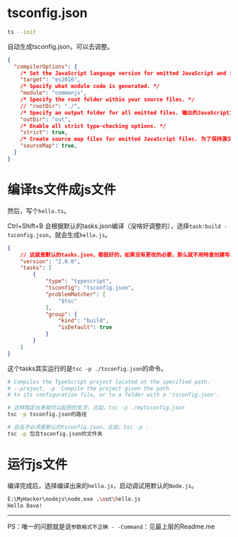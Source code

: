 # tsconfig.json
```bash
ts --init
```
自动生成tsconfig.json，可以去调整。

```json
{
  "compilerOptions": {
    /* Set the JavaScript language version for emitted JavaScript and include compatible library declarations. */
    "target": "es2016",
    /* Specify what module code is generated. */
    "module": "commonjs",
    /* Specify the root folder within your source files. */
    // "rootDir": "./",
    /* Specify an output folder for all emitted files. 输出的JavaScript文件所在的文件夹 */
    "outDir": "out",
    /* Enable all strict type-checking options. */
    "strict": true,
    /* Create source map files for emitted JavaScript files. 为了保持源文件和编译后文件之间的联系，设置为true可以通过.ts文件进行调试，方便使用*/
    "sourceMap": true,
  }
}
```

# 编译ts文件成js文件
然后，写个`hello.ts`。

Ctrl+Shift+B 会根据默认的tasks.json编译（没啥好调整的），选择`task:build -tsconfig.json`，就会生成`hello.js`。

```json
{
    // 这就是默认的tasks.json，都挺好的，如果没有更改的必要，那么就不用特意创建写出来.vscode的tasks.json
    "version": "2.0.0",
    "tasks": [
        {
            "type": "typescript",
            "tsconfig": "tsconfig.json",
            "problemMatcher": [
                "$tsc"
            ],
            "group": {
                "kind": "build",
                "isDefault": true
            }
        }
    ]
}
```

这个tasks其实运行的是`tsc -p ./tsconfig.json`的命令。
```bash
# Compiles the TypeScript project located at the specified path. 
# --project, -p  Compile the project given the path 
# to its configuration file, or to a folder with a 'tsconfig.json'.  

# 这样指定出来就可以起别的名字，比如，tsc -p ./mytsconfig.json
tsc -p tsconfig.json的路径

# 且名字必须是默认的tsconfig.json，比如，tsc -p .
tsc -p 包含tsconfig.json的文件夹
```
# 运行js文件

编译完成后，选择编译出来的`hello.js`，启动调试用默认的`Node.js`。
```bash
E:\MyHacker\nodejs\node.exe .\out\hello.js
Hello Dave!
```
---

PS：唯一的问题就是说`参数格式不正确 - -Command`：见最上层的Readme.me